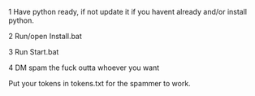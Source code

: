 1 Have python ready, if not update it if you havent already and/or install python.

2 Run/open Install.bat

3 Run Start.bat

4 DM spam the fuck outta whoever you want

Put your tokens in tokens.txt for the spammer to work.
